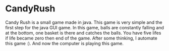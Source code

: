 # CandyRush
Candy Rush is a small game made in java. This game is very simple and the first step for the java GUI game. In this game, balls are constantly falling and at the bottom, one basket is there and catches the balls. You have five lifes if life became zero then end of the game. After some thinking, I automate this game :). And now the computer is playing this game.
